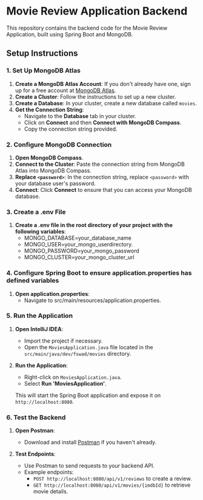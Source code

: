 # Movie Review Application Backend

This repository contains the backend code for the Movie Review Application, built using Spring Boot and MongoDB.

## Setup Instructions

### 1. Set Up MongoDB Atlas

1. **Create a MongoDB Atlas Account**: If you don't already have one, sign up for a free account at [MongoDB Atlas](https://www.mongodb.com/cloud/atlas).
2. **Create a Cluster**: Follow the instructions to set up a new cluster.
3. **Create a Database**: In your cluster, create a new database called `movies`.
4. **Get the Connection String**:
   - Navigate to the **Database** tab in your cluster.
   - Click on **Connect** and then **Connect with MongoDB Compass**.
   - Copy the connection string provided.

### 2. Configure MongoDB Connection

1. **Open MongoDB Compass**.
2. **Connect to the Cluster**: Paste the connection string from MongoDB Atlas into MongoDB Compass.
3. **Replace `<password>`**: In the connection string, replace `<password>` with your database user's password.
4. **Connect**: Click **Connect** to ensure that you can access your MongoDB database.

### 3. Create a .env File

1. **Create a .env file in the root directory of your project with the following variables**:
   - MONGO_DATABASE=your_database_name
   - MONGO_USER=your_mongo_userdirectory.
   - MONGO_PASSWORD=your_mongo_password
   - MONGO_CLUSTER=your_mongo_cluster_url
  
### 4. Configure Spring Boot to ensure application.properties has defined variables

1. **Open application.properties**:
   - Navigate to src/main/resources/application.properties.
   
### 5. Run the Application

1. **Open IntelliJ IDEA**:
   - Import the project if necessary.
   - Open the `MoviesApplication.java` file located in the `src/main/java/dev/fswad/movies` directory.

2. **Run the Application**:
   - Right-click on `MoviesApplication.java`.
   - Select **Run 'MoviesApplication'**.

   This will start the Spring Boot application and expose it on `http://localhost:8080`.

### 6. Test the Backend

1. **Open Postman**:
   - Download and install [Postman](https://www.postman.com/) if you haven't already.

2. **Test Endpoints**:
   - Use Postman to send requests to your backend API.
   - Example endpoints:
     - `POST http://localhost:8080/api/v1/reviews` to create a review.
     - `GET http://localhost:8080/api/v1/movies/{imdbId}` to retrieve movie details.
